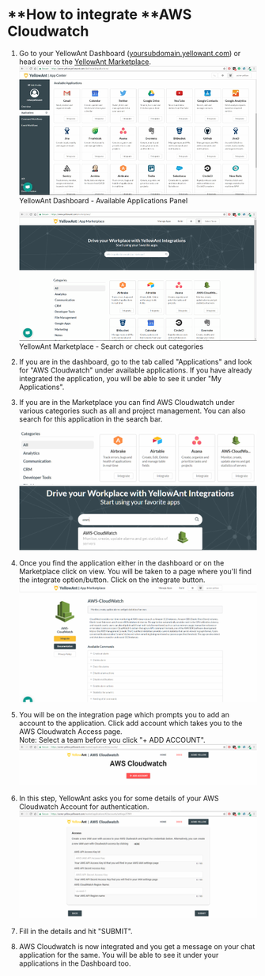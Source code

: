 # **How to integrate **AWS Cloudwatch

1. Go to your YellowAnt Dashboard \([yoursubdomain.yellowant.com](/yoursubdomain.yellowant.com)\) or head over to the [YellowAnt Marketplace](https://www.yellowant.com/marketplace).  
   ![](/assets/InstaDash.jpg)YellowAnt Dashboard - Available Applications Panel

   ![](/assets/InstaMP.png)YellowAnt Marketplace - Search or check out categories

2. If you are in the dashboard, go to the tab called "Applications" and look for "AWS Cloudwatch" under available applications. If you have already integrated the application, you will be able to see it under "My Applications".

3. If you are in the Marketplace you can find AWS Cloudwatch under various categories such as all and project management. You can also search for this application in the search bar.

   ![](/assets/asana1.png)  
   ![](/assets/aws1.png)

4. Once you find the application either in the dashboard or on the Marketplace click on view. You will be taken to a page where you'll find the integrate option/button. Click on the integrate button.  
   ![](/assets/aws2.png)

5. You will be on the integration page which prompts you to add an account to the application. Click add account which takes you to the AWS Cloudwatch Access page.  
   Note: Select a team before you click "+ ADD ACCOUNT".  
   ![](/assets/aws3.png)  

6. In this step, YellowAnt asks you for some details of your AWS Cloudwatch Account for authentication.  
   ![](/assets/aws4.png)  

7. Fill in the details and hit "SUBMIT".

8. AWS Cloudwatch is now integrated and you get a message on your chat application for the same. You will be able to see it under your applications in the Dashboard too.



